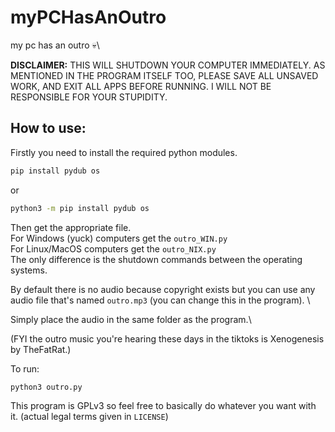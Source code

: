 # myPCHasAnOutro
 my pc has an outro :skull:\

**DISCLAIMER:** THIS WILL SHUTDOWN YOUR COMPUTER IMMEDIATELY. AS MENTIONED IN	THE PROGRAM ITSELF TOO, PLEASE SAVE ALL UNSAVED WORK, AND EXIT ALL APPS BEFORE RUNNING. I WILL NOT BE RESPONSIBLE FOR YOUR STUPIDITY.

## How to use:
Firstly you need to install the required python modules.
```bash
pip install pydub os
```

or 
```bash
python3 -m pip install pydub os
```

Then get the appropriate file.\
For Windows (yuck) computers get the `outro_WIN.py` \
For Linux/MacOS computers get the `outro_NIX.py` \
The only difference is the shutdown commands between the operating systems.

By default there is no audio because copyright exists but you can use any audio file that's named `outro.mp3` (you can change this in the program). \

Simply place the audio in the same folder as the program.\

(FYI the outro music you're hearing these days in the tiktoks is Xenogenesis by TheFatRat.)

To run:
```bash
python3 outro.py
```

This program is GPLv3 so feel free to basically do whatever you want with it. (actual legal terms given in `LICENSE`)
